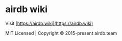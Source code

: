 # airdb wiki

Visit [https://airdb.wiki](https://airdb.wiki)

MIT Licensed | Copyright © 2015-present airdb.team
